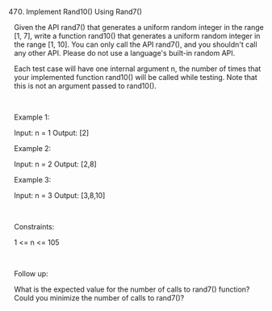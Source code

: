 470. Implement Rand10() Using Rand7()

Given the API rand7() that generates a uniform random integer in the range [1, 7], write a function rand10() that generates a uniform random integer in the range [1, 10]. You can only call the API rand7(), and you shouldn't call any other API. Please do not use a language's built-in random API.

Each test case will have one internal argument n, the number of times that your implemented function rand10() will be called while testing. Note that this is not an argument passed to rand10().

 

Example 1:

Input: n = 1
Output: [2]


Example 2:

Input: n = 2
Output: [2,8]


Example 3:

Input: n = 3
Output: [3,8,10]


 

Constraints:

1 <= n <= 105

 

Follow up:

What is the expected value for the number of calls to rand7() function?
Could you minimize the number of calls to rand7()?